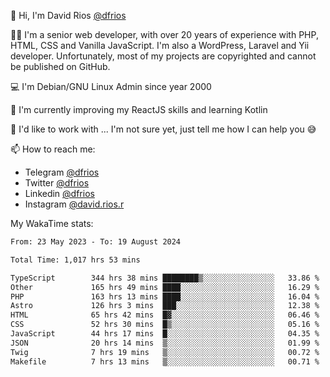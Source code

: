 👋 Hi, I'm David Rios [@dfrios](https://github.com/dfrios)

👨‍💻 I'm a senior web developer, with over 20 years of experience with PHP, HTML, CSS and Vanilla JavaScript. I'm also a WordPress, Laravel and Yii developer. Unfortunately, most of my projects are copyrighted and cannot be published on GitHub.

💻 I'm Debian/GNU Linux Admin since year 2000

🌱 I'm currently improving my ReactJS skills and learning Kotlin

💞️ I'd like to work with ... I'm not sure yet, just tell me how I can help you 😅


📫 How to reach me:
* Telegram [@dfrios](https://t.me/dfrios)
* Twitter [@dfrios](https://twitter.com/dfrios)
* Linkedin [@dfrios](https://linkedin.com/in/dfrios)
* Instagram [@david.rios.r](https://instagram.com/david.rios.r)



My WakaTime stats:
<!--START_SECTION:waka-->

```txt
From: 23 May 2023 - To: 19 August 2024

Total Time: 1,017 hrs 53 mins

TypeScript        344 hrs 38 mins ████████▒░░░░░░░░░░░░░░░░   33.86 %
Other             165 hrs 49 mins ████░░░░░░░░░░░░░░░░░░░░░   16.29 %
PHP               163 hrs 13 mins ████░░░░░░░░░░░░░░░░░░░░░   16.04 %
Astro             126 hrs 3 mins  ███░░░░░░░░░░░░░░░░░░░░░░   12.38 %
HTML              65 hrs 42 mins  █▓░░░░░░░░░░░░░░░░░░░░░░░   06.46 %
CSS               52 hrs 30 mins  █▒░░░░░░░░░░░░░░░░░░░░░░░   05.16 %
JavaScript        44 hrs 17 mins  █░░░░░░░░░░░░░░░░░░░░░░░░   04.35 %
JSON              20 hrs 14 mins  ▒░░░░░░░░░░░░░░░░░░░░░░░░   01.99 %
Twig              7 hrs 19 mins   ▒░░░░░░░░░░░░░░░░░░░░░░░░   00.72 %
Makefile          7 hrs 13 mins   ▒░░░░░░░░░░░░░░░░░░░░░░░░   00.71 %
```

<!--END_SECTION:waka-->
